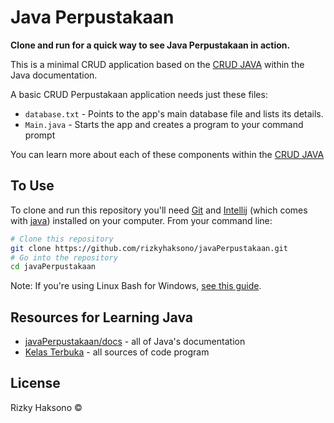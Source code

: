 # Java Perpustakaan

**Clone and run for a quick way to see Java Perpustakaan in action.**

This is a minimal CRUD application based on the [CRUD JAVA](https://github.com/kelasterbuka/JAVA_dasar_programming) within the Java documentation.

A basic CRUD Perpustakaan application needs just these files:

- `database.txt` - Points to the app's main database file and lists its details.
- `Main.java` - Starts the app and creates a program to your command prompt

You can learn more about each of these components within the [CRUD JAVA](https://github.com/kelasterbuka/JAVA_dasar_programming)

## To Use

To clone and run this repository you'll need [Git](https://git-scm.com) and [Intellij](https://www.jetbrains.com/idea/download/#section=windows) (which comes with [java](https://www.java.com/en/)) installed on your computer. From your command line:

```bash
# Clone this repository
git clone https://github.com/rizkyhaksono/javaPerpustakaan.git
# Go into the repository
cd javaPerpustakaan
```

Note: If you're using Linux Bash for Windows, [see this guide](https://www.howtogeek.com/261575/how-to-run-graphical-linux-desktop-applications-from-windows-10s-bash-shell/).

## Resources for Learning Java

- [javaPerpustakaan/docs](https://docs.oracle.com/en/java/) - all of Java's documentation
- [Kelas Terbuka](https://github.com/kelasterbuka/JAVA_dasar_programming) - all sources of code program

## License

Rizky Haksono ©
